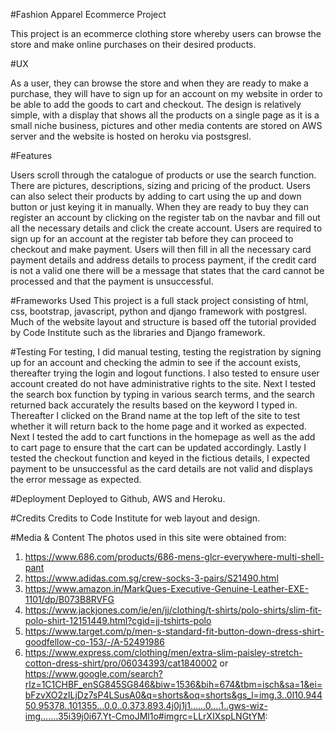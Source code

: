 #Fashion Apparel Ecommerce Project

This project is an ecommerce clothing store whereby users can browse the store and make online purchases on their desired products.


#UX

As a user, they can browse the store and when they are ready to make a purchase, they will have to sign up for an account on my website in order to be able to add the goods to cart and checkout.
The design is relatively simple, with a display that shows all the products on a single page as it is a small niche business, pictures and other media contents are stored on AWS server and the website is hosted on heroku via postsgresl.

#Features

Users scroll through the catalogue of products or use the search function. There are pictures, descriptions, sizing and pricing of the product. Users can also select their products by adding to cart using the up and down button or just keying it in manually.
When they are ready to buy they can register an account by clicking on the register tab on the navbar and fill out all the necessary details and click the create account. 
Users are required to sign up for an account at the register tab before they can proceed to checkout and make payment.
Users will then fill in all the necessary card payment details and address details to process payment, if the credit card is not a valid one there will be a message that states that the card cannot be processed and that the payment is unsuccessful.


#Frameworks Used
This project is a full stack project consisting of html, css, bootstrap, javascript, python and django framework with postgresl.
Much of the website layout and structure is based off the tutorial provided by Code Institute such as the libraries and Django framework.


#Testing
For testing, I did manual testing, testing the registration by signing up for an account and checking the admin to see if the account exists, thereafter trying the login and logout functions. I also tested to ensure user account created do not have
administrative rights to the site. Next I tested the search box function by typing in various search terms, and the search returned back accurately the results based on the keyword I typed in. Thereafter I clicked on the Brand name at the top left of the site to test whether it will return back to the home page and it worked as expected. 
Next I tested the add to cart functions in the homepage as well as the add to cart page to ensure that the cart can be updated accordingly. Lastly I tested the checkout function and keyed in the fictious details, I expected
payment to be unsuccessful as the card details are not valid and displays the error message as expected.

#Deployment
Deployed to Github, AWS and Heroku.

#Credits
Credits to Code Institute for web layout and design.

#Media & Content
The photos used in this site were obtained from:
1) https://www.686.com/products/686-mens-glcr-everywhere-multi-shell-pant
2) https://www.adidas.com.sg/crew-socks-3-pairs/S21490.html
3) https://www.amazon.in/MarkQues-Executive-Genuine-Leather-EXE-1101/dp/B073B8RVFG
4) https://www.jackjones.com/ie/en/jj/clothing/t-shirts/polo-shirts/slim-fit-polo-shirt-12151449.html?cgid=jj-tshirts-polo
5) https://www.target.com/p/men-s-standard-fit-button-down-dress-shirt-goodfellow-co-153/-/A-52491986
6) https://www.express.com/clothing/men/extra-slim-paisley-stretch-cotton-dress-shirt/pro/06034393/cat1840002 or 
https://www.google.com/search?rlz=1C1CHBF_enSG845SG846&biw=1536&bih=674&tbm=isch&sa=1&ei=bFzvXO2zILjDz7sP4LSusA0&q=shorts&oq=shorts&gs_l=img.3..0l10.94450.95378..101355...0.0..0.373.893.4j0j1j1......0....1..gws-wiz-img.......35i39j0i67.Yt-CmoJMl1o#imgrc=LLrXIXspLNGtYM: